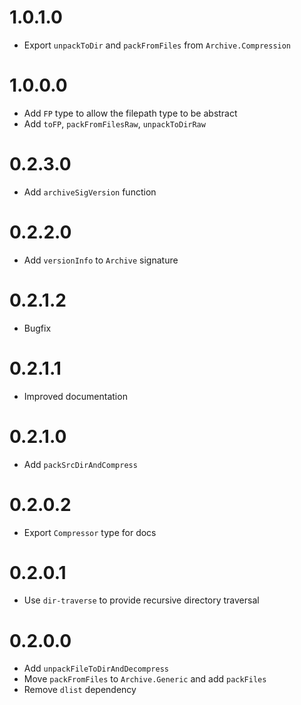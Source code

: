 # 1.0.1.0

  * Export `unpackToDir` and `packFromFiles` from `Archive.Compression`

# 1.0.0.0

  * Add `FP` type to allow the filepath type to be abstract
  * Add `toFP`, `packFromFilesRaw`, `unpackToDirRaw`

# 0.2.3.0

  * Add `archiveSigVersion` function

# 0.2.2.0

  * Add `versionInfo` to `Archive` signature

# 0.2.1.2

  * Bugfix

# 0.2.1.1

  * Improved documentation

# 0.2.1.0

  * Add `packSrcDirAndCompress`

# 0.2.0.2

  * Export `Compressor` type for docs

# 0.2.0.1

  * Use `dir-traverse` to provide recursive directory traversal

# 0.2.0.0

  * Add `unpackFileToDirAndDecompress`
  * Move `packFromFiles` to `Archive.Generic` and add `packFiles`
  * Remove `dlist` dependency
